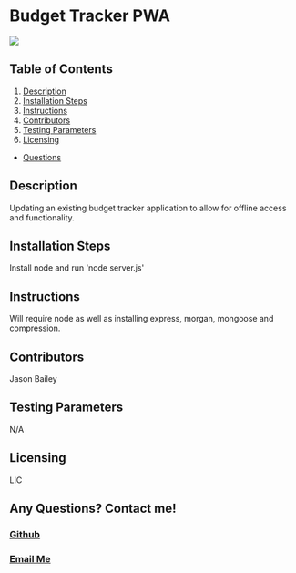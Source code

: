 
  # Budget Tracker PWA
  ![](https://img.shields.io/badge/license-JB-lightgrey)

  ## **Table of Contents**
  
  
  1. [Description](#description)
  2. [Installation Steps](#installation-steps)
  3. [Instructions](#instructions)
  4. [Contributors](#contributors)
  5. [Testing Parameters](#testing-parameters)
  6. [Licensing](#licensing)
  - [Questions](#github)
 
  
  
  ## Description
  Updating an existing budget tracker application to allow for offline access and functionality.
  ## Installation Steps
  Install node and run 'node server.js'
  ## Instructions
  Will require node as well as installing express, morgan, mongoose and compression.
  ## Contributors
  Jason Bailey
  ## Testing Parameters
  N/A
  ## Licensing
  LIC

  ## Any Questions? Contact me!
  ### [Github](https://github.com/jayeebee)
  
  ### [Email Me](<mailto:jayeebee918@gmail.com>)
